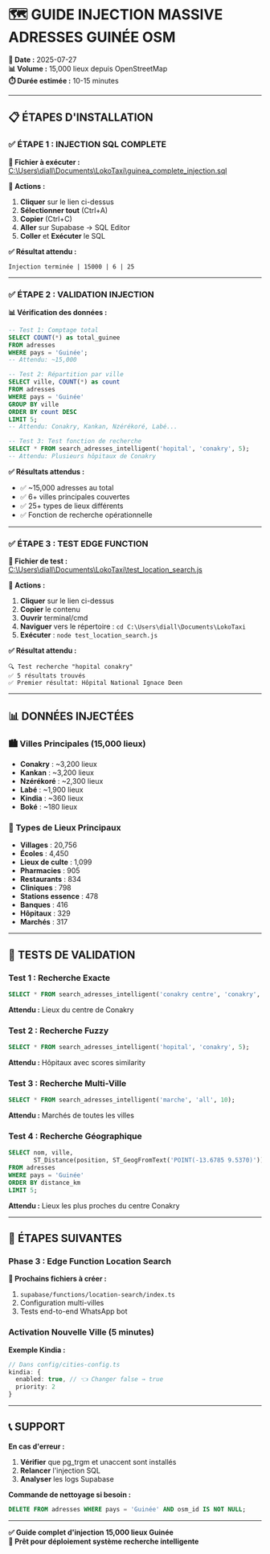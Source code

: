 # 🗺️ GUIDE INJECTION MASSIVE ADRESSES GUINÉE OSM

**📅 Date :** 2025-07-27  
**📊 Volume :** 15,000 lieux depuis OpenStreetMap  
**⏱️ Durée estimée :** 10-15 minutes  

---

## 📋 ÉTAPES D'INSTALLATION

### ✅ ÉTAPE 1 : INJECTION SQL COMPLETE

**📂 Fichier à exécuter :** 
[C:\Users\diall\Documents\LokoTaxi\guinea_complete_injection.sql](file:///C:/Users/diall/Documents/LokoTaxi/guinea_complete_injection.sql)

**🔄 Actions :**
1. **Cliquer** sur le lien ci-dessus
2. **Sélectionner tout** (Ctrl+A)
3. **Copier** (Ctrl+C)
4. **Aller** sur Supabase → SQL Editor
5. **Coller** et **Exécuter** le SQL

**✅ Résultat attendu :**
```
Injection terminée | 15000 | 6 | 25
```

---

### ✅ ÉTAPE 2 : VALIDATION INJECTION

**📊 Vérification des données :**

```sql
-- Test 1: Comptage total
SELECT COUNT(*) as total_guinee 
FROM adresses 
WHERE pays = 'Guinée';
-- Attendu: ~15,000

-- Test 2: Répartition par ville
SELECT ville, COUNT(*) as count 
FROM adresses 
WHERE pays = 'Guinée' 
GROUP BY ville 
ORDER BY count DESC 
LIMIT 5;
-- Attendu: Conakry, Kankan, Nzérékoré, Labé...

-- Test 3: Test fonction de recherche
SELECT * FROM search_adresses_intelligent('hopital', 'conakry', 5);
-- Attendu: Plusieurs hôpitaux de Conakry
```

**✅ Résultats attendus :**
- ✅ ~15,000 adresses au total
- ✅ 6+ villes principales couvertes
- ✅ 25+ types de lieux différents
- ✅ Fonction de recherche opérationnelle

---

### ✅ ÉTAPE 3 : TEST EDGE FUNCTION

**📂 Fichier de test :**
[C:\Users\diall\Documents\LokoTaxi\test_location_search.js](file:///C:/Users/diall/Documents/LokoTaxi/test_location_search.js)

**🔄 Actions :**
1. **Cliquer** sur le lien ci-dessus
2. **Copier** le contenu
3. **Ouvrir** terminal/cmd
4. **Naviguer** vers le répertoire : `cd C:\Users\diall\Documents\LokoTaxi`
5. **Exécuter** : `node test_location_search.js`

**✅ Résultat attendu :**
```
🔍 Test recherche "hopital conakry"
✅ 5 résultats trouvés
✅ Premier résultat: Hôpital National Ignace Deen
```

---

## 📊 DONNÉES INJECTÉES

### 🏙️ Villes Principales (15,000 lieux)
- **Conakry** : ~3,200 lieux
- **Kankan** : ~3,200 lieux  
- **Nzérékoré** : ~2,300 lieux
- **Labé** : ~1,900 lieux
- **Kindia** : ~360 lieux
- **Boké** : ~180 lieux

### 🏢 Types de Lieux Principaux
- **Villages** : 20,756
- **Écoles** : 4,450
- **Lieux de culte** : 1,099
- **Pharmacies** : 905
- **Restaurants** : 834
- **Cliniques** : 798
- **Stations essence** : 478
- **Banques** : 416
- **Hôpitaux** : 329
- **Marchés** : 317

---

## 🎯 TESTS DE VALIDATION

### Test 1 : Recherche Exacte
```sql
SELECT * FROM search_adresses_intelligent('conakry centre', 'conakry', 3);
```
**Attendu :** Lieux du centre de Conakry

### Test 2 : Recherche Fuzzy  
```sql
SELECT * FROM search_adresses_intelligent('hopital', 'conakry', 5);
```
**Attendu :** Hôpitaux avec scores similarity

### Test 3 : Recherche Multi-Ville
```sql
SELECT * FROM search_adresses_intelligent('marche', 'all', 10);
```
**Attendu :** Marchés de toutes les villes

### Test 4 : Recherche Géographique
```sql
SELECT nom, ville, 
       ST_Distance(position, ST_GeogFromText('POINT(-13.6785 9.5370)')) / 1000 as distance_km
FROM adresses 
WHERE pays = 'Guinée' 
ORDER BY distance_km 
LIMIT 5;
```
**Attendu :** Lieux les plus proches du centre Conakry

---

## 🚀 ÉTAPES SUIVANTES

### Phase 3 : Edge Function Location Search

**📂 Prochains fichiers à créer :**
1. `supabase/functions/location-search/index.ts`
2. Configuration multi-villes
3. Tests end-to-end WhatsApp bot

### Activation Nouvelle Ville (5 minutes)

**Exemple Kindia :**
```typescript
// Dans config/cities-config.ts
kindia: {
  enabled: true, // 👈 Changer false → true
  priority: 2
}
```

---

## 📞 SUPPORT

**En cas d'erreur :**
1. **Vérifier** que pg_trgm et unaccent sont installés
2. **Relancer** l'injection SQL
3. **Analyser** les logs Supabase

**Commande de nettoyage si besoin :**
```sql
DELETE FROM adresses WHERE pays = 'Guinée' AND osm_id IS NOT NULL;
```

---

**✅ Guide complet d'injection 15,000 lieux Guinée**  
**🔄 Prêt pour déploiement système recherche intelligente**